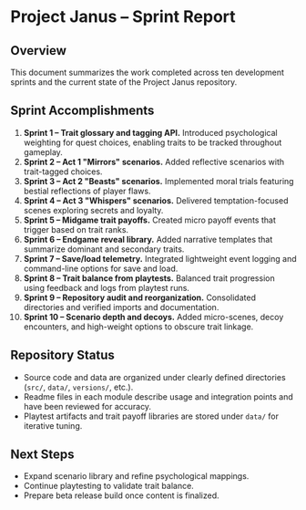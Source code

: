 # Project Janus – Sprint Report

## Overview
This document summarizes the work completed across ten development sprints and the current state of the Project Janus repository.

## Sprint Accomplishments
1. **Sprint 1 – Trait glossary and tagging API.** Introduced psychological weighting for quest choices, enabling traits to be tracked throughout gameplay.
2. **Sprint 2 – Act 1 "Mirrors" scenarios.** Added reflective scenarios with trait-tagged choices.
3. **Sprint 3 – Act 2 "Beasts" scenarios.** Implemented moral trials featuring bestial reflections of player flaws.
4. **Sprint 4 – Act 3 "Whispers" scenarios.** Delivered temptation-focused scenes exploring secrets and loyalty.
5. **Sprint 5 – Midgame trait payoffs.** Created micro payoff events that trigger based on trait ranks.
6. **Sprint 6 – Endgame reveal library.** Added narrative templates that summarize dominant and secondary traits.
7. **Sprint 7 – Save/load telemetry.** Integrated lightweight event logging and command-line options for save and load.
8. **Sprint 8 – Trait balance from playtests.** Balanced trait progression using feedback and logs from playtest runs.
9. **Sprint 9 – Repository audit and reorganization.** Consolidated directories and verified imports and documentation.
10. **Sprint 10 – Scenario depth and decoys.** Added micro-scenes, decoy encounters, and high-weight options to obscure trait linkage.

## Repository Status
- Source code and data are organized under clearly defined directories (`src/`, `data/`, `versions/`, etc.).
- Readme files in each module describe usage and integration points and have been reviewed for accuracy.
- Playtest artifacts and trait payoff libraries are stored under `data/` for iterative tuning.

## Next Steps
- Expand scenario library and refine psychological mappings.
- Continue playtesting to validate trait balance.
- Prepare beta release build once content is finalized.
